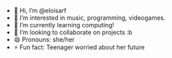 - 👋 Hi, I’m @eloisarf
- 👀 I’m interested in music, programming, videogames.
- 🌱 I’m currently learning computing!
- 💞️ I’m looking to collaborate on projects :b
- 😄 Pronouns: she/her
- ⚡ Fun fact: Teenager worried about her future

<!---
eloisarf/eloisarf is a ✨ special ✨ repository because its `README.md` (this file) appears on your GitHub profile.
You can click the Preview link to take a look at your changes.
--->
